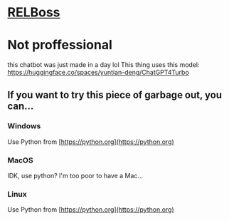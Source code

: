 # [RELBoss](https://relboss.github.io)
# Not proffessional
this chatbot was just made in a day lol
This thing uses this model: https://huggingface.co/spaces/yuntian-deng/ChatGPT4Turbo

## If you want to try this piece of garbage out, you can...
### Windows
Use Python from [https://python.org](https://python.org)
### MacOS
IDK, use python? I'm too poor to have a Mac...
### Linux
Use Python from [https://python.org](https://python.org)
